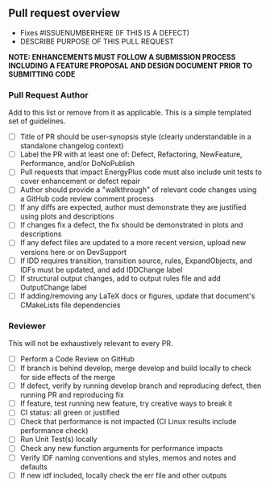 Pull request overview
---------------------
 - Fixes #ISSUENUMBERHERE (IF THIS IS A DEFECT)
 - DESCRIBE PURPOSE OF THIS PULL REQUEST

**NOTE: ENHANCEMENTS MUST FOLLOW A SUBMISSION PROCESS INCLUDING A FEATURE PROPOSAL AND DESIGN DOCUMENT PRIOR TO SUBMITTING CODE**

### Pull Request Author
Add to this list or remove from it as applicable.  This is a simple templated set of guidelines.
 - [ ] Title of PR should be user-synopsis style (clearly understandable in a standalone changelog context)
 - [ ] Label the PR with at least one of: Defect, Refactoring, NewFeature, Performance, and/or DoNoPublish
 - [ ] Pull requests that impact EnergyPlus code must also include unit tests to cover enhancement or defect repair
 - [ ] Author should provide a "walkthrough" of relevant code changes using a GitHub code review comment process
 - [ ] If any diffs are expected, author must demonstrate they are justified using plots and descriptions
 - [ ] If changes fix a defect, the fix should be demonstrated in plots and descriptions
 - [ ] If any defect files are updated to a more recent version, upload new versions here or on DevSupport
 - [ ] If IDD requires transition, transition source, rules, ExpandObjects, and IDFs must be updated, and add IDDChange label
 - [ ] If structural output changes, add to output rules file and add OutputChange label
 - [ ] If adding/removing any LaTeX docs or figures, update that document's CMakeLists file dependencies

### Reviewer
This will not be exhaustively relevant to every PR.
 - [ ] Perform a Code Review on GitHub
 - [ ] If branch is behind develop, merge develop and build locally to check for side effects of the merge
 - [ ] If defect, verify by running develop branch and reproducing defect, then running PR and reproducing fix
 - [ ] If feature, test running new feature, try creative ways to break it
 - [ ] CI status: all green or justified
 - [ ] Check that performance is not impacted (CI Linux results include performance check)
 - [ ] Run Unit Test(s) locally
 - [ ] Check any new function arguments for performance impacts
 - [ ] Verify IDF naming conventions and styles, memos and notes and defaults
 - [ ] If new idf included, locally check the err file and other outputs
